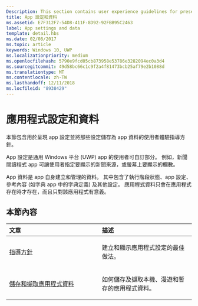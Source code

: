 ```yaml
---
Description: This section contains user experience guidelines for presenting app settings and storing those settings as app data.
title: App 設定和資料
ms.assetid: E7F312F7-54D8-411F-8D92-92FBB95C2463
label: App settings and data
template: detail.hbs
ms.date: 02/08/2017
ms.topic: article
keywords: Windows 10, UWP
ms.localizationpriority: medium
ms.openlocfilehash: 5790e9fcd05cb873958e53786e3282094ec0a3d4
ms.sourcegitcommit: 49d58bc66c1c9f2a4f81473bcb25af79e2b1088d
ms.translationtype: MT
ms.contentlocale: zh-TW
ms.lasthandoff: 12/11/2018
ms.locfileid: "8938429"
---
```

# <a name="app-settings-and-data"></a>應用程式設定和資料




本節包含用於呈現 app 設定並將那些設定儲存為 app 資料的使用者體驗指導方針。

App 設定是通用 Windows 平台 (UWP) app 的使用者可自訂部分。 例如，新聞閱讀程式 app 可讓使用者指定要顯示的新聞來源，或螢幕上要顯示的欄數。

App 資料是 app 自身建立和管理的資料。 其中包含了執行階段狀態、app 設定、參考內容 (如字典 app 中的字典定義) 及其他設定。 應用程式資料只會在應用程式存在時才存在，而且只對該應用程式有意義。
## <a name="in-this-section"></a>本節內容
<table>
<colgroup>
<col width="50%" />
<col width="50%" />
</colgroup>
<thead>
<tr class="header">
<th align="left">文章</th>
<th align="left">描述</th>
</tr>
</thead>
<tbody>
<tr class="odd">
<td align="left"><p><a href="guidelines-for-app-settings.md">指導方針</a></p></td>
<td align="left"><p>建立和顯示應用程式設定的最佳做法。</p></td>
</tr>
<tr class="even">
<td align="left"><p><a href="store-and-retrieve-app-data.md">儲存和擷取應用程式資料</a></p></td>
<td align="left"><p>如何儲存及擷取本機、漫遊和暫存的應用程式資料。</p></td>
</tr>
</tbody>
</table>



